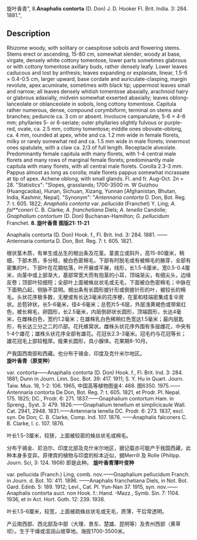 旋叶香青",
8.**Anaphalis contorta** (D. Don) J. D. Hooker Fl. Brit. India. 3: 284. 1881.",

## Description
Rhizome woody, with solitary or caespitose sobols and flowering stems. Stems erect or ascending, 15-80 cm, somewhat slender, woody at base, virgate, densely white cottony tomentose, lower parts sometimes glabrous or with cottony tomentose axillary buds, rather densely leafy. Lower leaves caducous and lost by anthesis; leaves expanding or explanate, linear, 1.5-6 × 0.4-0.5 cm, larger upward, base cordate and auriculate-clasping, margin revolute, apex acuminate, sometimes with black tip; uppermost leaves small and narrow; all leaves densely whitish tomentose abaxially, arachnoid hairy or glabrous adaxially, midvein somewhat exserted abaxially; leaves oblong-lanceolate or oblanceolate in sobols, long cottony tomentose. Capitula rather numerous, dense, compound corymbiform, terminal on stems and branches; peduncle ca. 3 cm or absent. Involucre campanulate, 5-6 × 4-6 mm; phyllaries 5- or 6-seriate; outer phyllaries slightly fulvous or purple-red, ovate, ca. 2.5 mm, cottony tomentose; middle ones obovate-oblong, ca. 4 mm, rounded at apex, white and ca. 1.2 mm wide in female florets, milky or rarely somewhat red and ca. 1.5 mm wide in male florets; innermost ones spatulate, with a claw ca. 2/3 of full length. Receptacle alveolate. Predominantly female capitula with many florets, with 1-4 central male florets and many rows of marginal female florets; predominantly male capitula with many florets, with all central male florets. Corolla 2.3-3 mm. Pappus almost as long as corolla; male florets pappus somewhat incrassate at tip of apex. Achene oblong, with small glands. Fl. and fr. Aug-Oct. 2*n* = 28.
  "Statistics": "Slopes, grasslands; 1700-3500 m. W Guizhou (Huangcaoba), Hunan, Sichuan, Xizang, Yunnan [Afghanistan, Bhutan, India, Kashmir, Nepal].
  "Synonym": "*Antennaria contorta* D. Don, Bot. Reg. 7: t. 605. 1822; *Anaphalis contorta* var. *pellucida* (Franchet) Y. Ling; *A. fal**coneri* C. B. Clarke; *A. franchetiana* Diels; *A. tenella* Candolle; *Gnaphalium contortum* (D. Don) Buchanan-Hamilton; *G. pellucidum* Franchet.
**8. 旋叶香青 图版21: 11-21**

Anaphalis contorta (D. Don) Hook. f., Fl. Brit. Ind. 3: 284. 1881. ——Antennaria contorta D. Don, Bot. Reg. 7: t. 605. 1821.

根状茎木质，有单生或丛生的根出条及花茎。茎直立或斜升，高15-80厘米，稍细，下部木质，多分枝，被白色密棉毛，下部有时脱毛或有被棉毛的腋芽，全部有密集的叶。下部叶在花期枯落，叶开展或平展，线形，长1.5-6厘米，宽0.5-0.4厘米，向茎中或上部渐大，基部常宽大而有抱茎的小耳，顶端渐尖，有细尖头，边缘反卷；顶部叶较细短；全部叶上面被蛛丝状毛或无毛，下面被白色密棉毛；中脉在下面稍凸起，侧脉不显明。根出条有长圆形披针形或倒披针形的叶，被较长的棉毛。头状花序极多数，无梗或有长达3毫米的花序梗，在茎和枝端密集成复伞房状。总苞钟状，长5-6毫米，径4-6毫米；总苞片5-6层，外层浅黄褐色或带紫红色，被长棉毛，卵圆形，长2.5毫米，内层倒卵状长圆形，顶端圆形，长达4毫米，在雌株白色，宽约1.2毫米；在雄株乳白色稀稍红色宽达1.5毫米；最内层匙形，有长达三分之二的爪部。花托蜂窝状。雌株头状花序外围有多层雌花，中央有1-4个雄花；雄株头状花序全部有雄花。花冠长2.3-3毫米。冠毛约与花冠等长；雄花冠毛上部较粗厚。瘦果长圆形，具小腺体。花果期8-10月。

产我国西南部和西藏。也分布于锡金、印度及克什米尔地区。
**旋叶香青（原变种）**

var. contorta——Anaphalis contorta (D. Don) Hook. f., Fl. Brit. Ind. 3: 284. 1881; Dunn in Journ. Linn. Soc. Bot. 39: 417. 1911; S. Y. Hu in Quart. Journ. Taiw. Mus. 18, 1-2: 106. 1965, 中国高等植物图鉴4: 468. 图6350. 1975.——Antennaria contorta De Don, Bot. Reg. 7: t. 605. 1821, et Prodr. Pl. Nepal. 175. 1825; DC., Prodr. 6: 271. 1837.——Gnaphalium contortum Ham. in Spreng., Syst. 3: 479. 1826.——Gnaphalium tenellum et simplicicaule Wall. Cat. 2941, 2948. 1831.——Antennaria tenella DC. Prodr. 6: 273. 1837, excl. syn. De Don; C. B. Clarke, Comp. Ind. 107. 1876. ——Anaphalis falconers C. B. Clarke, l. c. 107. 1876.

叶长1.5-3厘米，较狭，上面被较密的蛛丝状毛或棉毛。

分布于锡金、尼泊尔、印度北部及克什米尔地区，据记载亦可能产于我国西藏，此种本身多变异。菲律宾的植物与印度的标本近似，据Merrill 及 Rolle (Philipp. Journ. Sci, 3: 124. 1908) 即是此种。
**旋叶香青薄叶变种**

var. pellucida (Franch.) Ling, comb. nov.——Gnaphalium pellucidum Franch. in Journ. d. Bot. 10: 411. 1896. ——Anaphalis franchetiana Diels, in Not. Bot. Gard. Edinb. 5: 189. 1912; Levl., Cat. Pl. Yun-Nan 37. 1915, syn. nov.——Anaphalis contorta auct. non Hook. f.: Hand. -Mazz., Symb. Sin. 7: 1104. 1936, et in Act. Hort. Goth. 12: 239. 1938.

叶长1.5-6厘米，较宽，上面被疏蛛丝状毛或无毛，质薄，干后常透明。

产云南西部、西北部及中部（大理、景东、楚雄、昆明等）及贵州西部（黄草坝）。生于干燥或湿润山坡草地。海拔1700-3500米。
